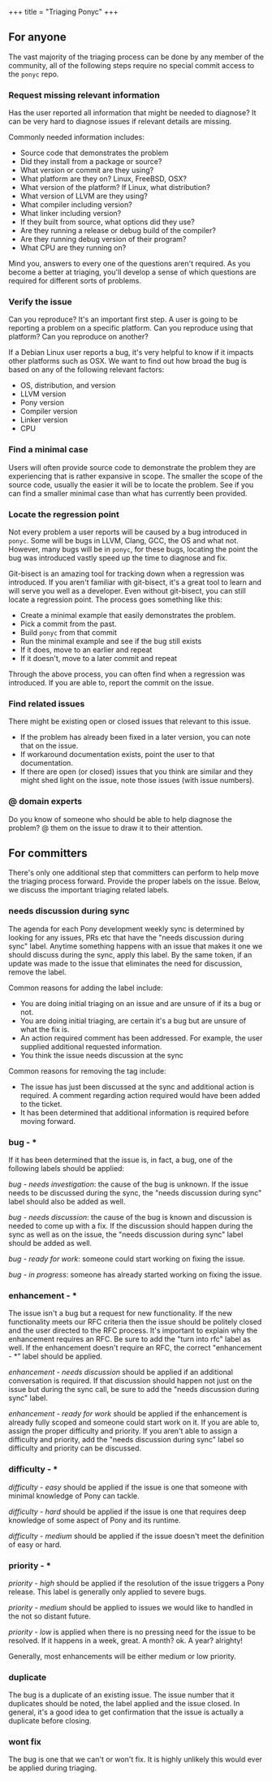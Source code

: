 +++
title = "Triaging Ponyc"
+++
## For anyone

The vast majority of the triaging process can be done by any member of the community, all of the following steps require no special commit access to the `ponyc` repo.

### Request missing relevant information

Has the user reported all information that might be needed to diagnose? It can be very hard to diagnose issues if relevant details are missing.

Commonly needed information includes:

* Source code that demonstrates the problem
* Did they install from a package or source?
* What version or commit are they using?
* What platform are they on? Linux, FreeBSD, OSX?
* What version of the platform? If Linux, what distribution?
* What version of LLVM are they using?
* What compiler including version?
* What linker including version?
* If they built from source, what options did they use?
* Are they running a release or debug build of the compiler?
* Are they running debug version of their program?
* What CPU are they running on?

Mind you, answers to every one of the questions aren't required. As you become a better at triaging, you'll develop a sense of which questions are required for different sorts of problems.

### Verify the issue

Can you reproduce? It's an important first step. A user is going to be reporting a problem on a specific platform. Can you reproduce using that platform? Can you reproduce on another?

If a Debian Linux user reports a bug, it's very helpful to know if it impacts other platforms such as OSX. We want to find out how broad the bug is based on any of the following relevant factors:

* OS, distribution, and version
* LLVM version
* Pony version
* Compiler version 
* Linker version
* CPU

### Find a minimal case

Users will often provide source code to demonstrate the problem they are experiencing that is rather expansive in scope. The smaller the scope of the source code, usually the easier it will be to locate the problem. See if you can find a smaller minimal case than what has currently been provided.

### Locate the regression point

Not every problem a user reports will be caused by a bug introduced in `ponyc`. Some will be bugs in LLVM, Clang, GCC, the OS and what not. However, many bugs will be in `ponyc`, for these bugs, locating the point the bug was introduced vastly speed up the time to diagnose and fix.

Git-bisect is an amazing tool for tracking down when a regression was introduced. If you aren't familiar with git-bisect, it's a great tool to learn and will serve you well as a developer. Even without git-bisect, you can still locate a regression point. The process goes something like this:

* Create a minimal example that easily demonstrates the problem.
* Pick a commit from the past.
* Build `ponyc` from that commit
* Run the minimal example and see if the bug still exists
* If it does, move to an earlier and repeat
* If it doesn't, move to a later commit and repeat

Through the above process, you can often find when a regression was introduced. If you are able to, report the commit on the issue.

### Find related issues

There might be existing open or closed issues that relevant to this issue. 

* If the problem has already been fixed in a later version, you can note that on the issue.
* If workaround documentation exists, point the user to that documentation. 
* If there are open (or closed) issues that you think are similar and they might shed light on the issue, note those issues (with issue numbers).

### @ domain experts

Do you know of someone who should be able to help diagnose the problem? @ them on the issue to draw it to their attention.

## For committers

There's only one additional step that committers can perform to help move the triaging process forward. Provide the proper labels on the issue. Below, we discuss the important triaging related labels. 

### needs discussion during sync

The agenda for each Pony development weekly sync is determined by looking for any issues, PRs etc that have the "needs discussion during sync" label. Anytime something happens with an issue that makes it one we should discuss during the sync, apply this label. By the same token, if an update was made to the issue that eliminates the need for discussion, remove the label.

Common reasons for adding the label include:

* You are doing initial triaging on an issue and are unsure of if its a bug or not.
* You are doing initial triaging, are certain it's a bug but are unsure of what the fix is.
* An action required comment has been addressed. For example, the user supplied additional requested information.
* You think the issue needs discussion at the sync

Common reasons for removing the tag include:

* The issue has just been discussed at the sync and additional action is required. A comment regarding action required would have been added to the ticket.
* It has been determined that additional information is required before moving forward.

### bug - *

If it has been determined that the issue is, in fact, a bug, one of the following labels should be applied:

_bug - needs investigation_: the cause of the bug is unknown. If the issue needs to be discussed during the sync, the "needs discussion during sync" label should also be added as well.

_bug - needs discussion_: the cause of the bug is known and discussion is needed to come up with a fix. If the discussion should happen during the sync as well as on the issue, the "needs discussion during sync" label should be added as well.

_bug - ready for work_: someone could start working on fixing the issue. 

_bug - in progress_: someone has already started working on fixing the issue. 

### enhancement - *

The issue isn't a bug but a request for new functionality. If the new functionality meets our RFC criteria then the issue should be politely closed and the user directed to the RFC process. It's important to explain why the enhancement requires an RFC. Be sure to add the "turn into rfc" label as well. If the enhancement doesn't require an RFC, the correct "enhancement - *" label should be applied. 

_enhancement - needs discussion_ should be applied if an additional conversation is required. If that discussion should happen not just on the issue but during the sync call, be sure to add the "needs discussion during sync" label.

_enhancement - ready for work_ should be applied if the enhancement is already fully scoped and someone could start work on it. If you are able to, assign the proper difficulty and priority. If you aren't able to assign a difficulty and priority, add the "needs discussion during sync" label so difficulty and priority can be discussed.

### difficulty - *

_difficulty - easy_ should be applied if the issue is one that someone with minimal knowledge of Pony can tackle.

_difficulty - hard_ should be applied if the issue is one that requires deep knowledge of some aspect of Pony and its runtime.

_difficulty - medium_ should be applied if the issue doesn't meet the definition of easy or hard.

### priority - *

_priority - high_ should be applied if the resolution of the issue triggers a Pony release. This label is generally only applied to severe bugs.

_priority - medium_ should be applied to issues we would like to handled in the not so distant future.

_priority - low_ is applied when there is no pressing need for the issue to be resolved. If it happens in a week, great. A month? ok. A year? alrighty! 

Generally, most enhancements will be either medium or low priority.

### duplicate

The bug is a duplicate of an existing issue. The issue number that it duplicates should be noted, the label applied and the issue closed. In general, it's a good idea to get confirmation that the issue is actually a duplicate before closing.

### wont fix

The bug is one that we can't or won't fix. It is highly unlikely this would ever be applied during triaging.

